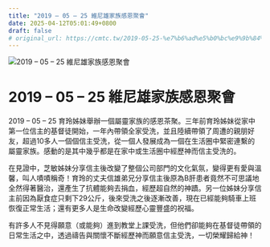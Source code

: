 ```yaml
---
title: "2019 – 05 – 25 維尼雄家族感恩聚會"
date: 2025-04-12T05:01:49+0800
draft: false
# original_url: https://cmtc.tw/2019-05-25-%e7%b6%ad%e5%b0%bc%e9%9b%84%e5%ae%b6%e6%97%8f%e6%84%9f%e6%81%a9%e8%81%9a%e6%9c%83
---
```


![2019 – 05 – 25 維尼雄家族感恩聚會](/images/3jQ8V42Fsylub9d.jpg "2019 – 05 – 25 維尼雄家族感恩聚會")

# 2019 – 05 – 25 維尼雄家族感恩聚會

2019 – 05 – 25 育玲姊妹舉辦一個屬靈家族的感恩茶聚。三年前育玲姊妹從家中第一位信主的基督徒開始，一年內帶領全家受洗，並且陸續帶領了周遭的親朋好友，超過10多人一個個信主受洗，從一個人發展成為一個在生活圈中緊密連繫的屬靈家族。感動的是其中幾乎都是在家中或生活圈中經歷神而信主受洗的。

在見證中，芝敏姊妹分享信主後改變了整個公司部門的文化氣氛，變得更有愛與溫馨，叫人嘖嘖稱奇！育玲的丈夫信雄弟兄分享信主後原為B肝患者竟然不可思議地全然得著醫治，還產生了抗體能夠去捐血，經歷超自然的神蹟。另一位姊妹分享信主前因為厭食症只剩下29公斤，後來受洗之後逐漸改善，現在已經能夠騎車上班恢復正常生活；還有更多人是生命改變經歷心靈豐盛的祝福。

有許多人不見得願意（或能夠）進到教堂上課受洗，但他們卻能夠在基督徒帶領的日常生活之中，透過禱告與關懷不斷經歷神而願意信主受洗，一切榮耀歸給神！